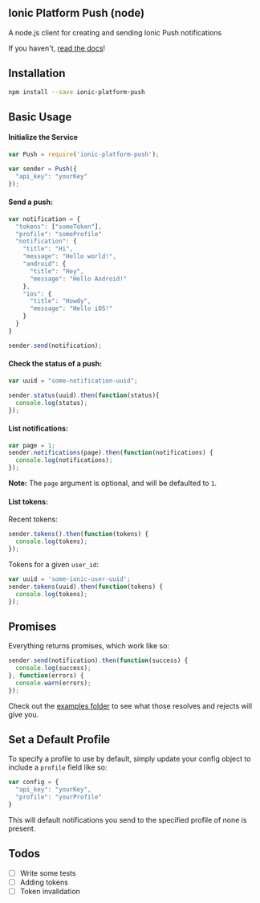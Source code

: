 ## Ionic Platform Push (node)

A node.js client for creating and sending Ionic Push notifications

If you haven't, [read the docs](http://docs.ionic.io/docs/push-overview)!

## Installation

```bash
npm install --save ionic-platform-push
```

## Basic Usage

#### Initialize the Service

```javascript
var Push = require('ionic-platform-push');

var sender = Push({
  "api_key": "yourKey"
});
```

#### Send a push:

```javascript
var notification = {
  "tokens": ["someToken"],
  "profile": "someProfile"
  "notification": {
    "title": "Hi",
    "message": "Hello world!",
    "android": {
      "title": "Hey",
      "message": "Hello Android!"
    },
    "ios": {
      "title": "Howdy",
      "message": "Hello iOS!"
    }
  }
}

sender.send(notification);
```

#### Check the status of a push:

```javascript
var uuid = "some-notification-uuid";

sender.status(uuid).then(function(status){
  console.log(status);
});
```

#### List notifications:

```javascript
var page = 1;
sender.notifications(page).then(function(notifications) {
  console.log(notifications);
});
```

**Note:** The `page` argument is optional, and will be defaulted to `1`.

#### List tokens:

Recent tokens:

```javascript
sender.tokens().then(function(tokens) {
  console.log(tokens);
});
```

Tokens for a given `user_id`:

```javascript
var uuid = 'some-ionic-user-uuid';
sender.tokens(uuid).then(function(tokens) {
  console.log(tokens);
});
```

## Promises

Everything returns promises, which work like so:

```javascript
sender.send(notification).then(function(success) {
  console.log(success);
}, function(errors) {
  console.warn(errors);
});
```

Check out the [examples folder](https://github.com/Fuiste/ionic-push-node/tree/master/examples) to see what those resolves and rejects will give you.

## Set a Default Profile

To specify a profile to use by default, simply update your config object to include a `profile` field like so:

```javascript
var config = {
  "api_key": "yourKey",
  "profile": "yourProfile"
}
```

This will default notifications you send to the specified profile of none is present.

## Todos

- [ ] Write some tests
- [ ] Adding tokens
- [ ] Token invalidation
